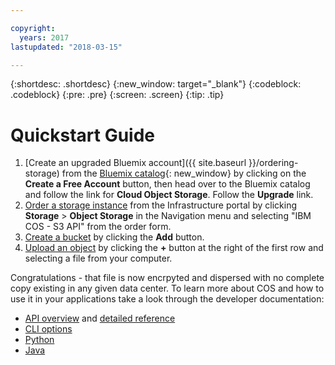 ```yaml
---

copyright:
  years: 2017
lastupdated: "2018-03-15"

---
```

{:shortdesc: .shortdesc}
{:new_window: target="_blank"}
{:codeblock: .codeblock}
{:pre: .pre}
{:screen: .screen}
{:tip: .tip}


# Quickstart Guide



1.  [Create an upgraded Bluemix account]({{ site.baseurl }}/ordering-storage) from the [Bluemix catalog](https://console.ng.bluemix.net/catalog/infrastructure/cloud_object_storage-infrastructure/){: new_window} by clicking on the **Create a Free Account** button, then head over to the Bluemix catalog and follow the link for **Cloud Object Storage**. Follow the **Upgrade** link.
2.  [Order a storage instance](/docs/infrastructure/cloud-object-storage-infrastructure/ordering.html) from the Infrastructure portal by clicking **Storage** > **Object Storage** in the Navigation menu and selecting "IBM COS - S3 API" from the order form.
3.  [Create a bucket](/docs/infrastructure/cloud-object-storage-infrastructure/storing-retrieving.html) by clicking the **Add** button.
4.  [Upload an object](/docs/infrastructure/cloud-object-storage-infrastructure/storing-retrieving.html) by clicking the **+** button at the right of the first row and selecting a file from your computer.

Congratulations - that file is now encrpyted and dispersed with no complete copy existing in any given data center. To learn more about COS and how to use it in your applications take a look through the developer documentation:

* [API overview](/docs/infrastructure/cloud-object-storage-infrastructure/about-api.html) and [detailed reference](/docs/infrastructure/cloud-object-storage-infrastructure/buckets.html)
* [CLI options](/docs/infrastructure/cloud-object-storage-infrastructure/cli.html)
* [Python](/docs/infrastructure/cloud-object-storage-infrastructure/python.html)
* [Java](/docs/infrastructure/cloud-object-storage-infrastructure/java.html)

